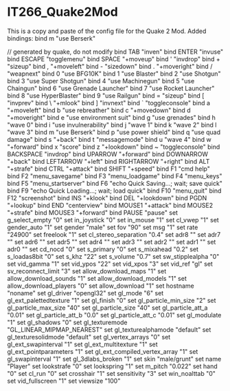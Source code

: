 # IT266_Quake2Mod

This is a copy and paste of the config file for the Quake 2 Mod.
Added bindings:
bind m "use Berserk"

// generated by quake, do not modify
bind TAB "inven"
bind ENTER "invuse"
bind ESCAPE "togglemenu"
bind SPACE "+moveup"
bind ' "invdrop"
bind + "sizeup"
bind , "+moveleft"
bind - "sizedown"
bind . "+moveright"
bind / "weapnext"
bind 0 "use BFG10K"
bind 1 "use Blaster"
bind 2 "use Shotgun"
bind 3 "use Super Shotgun"
bind 4 "use Machinegun"
bind 5 "use Chaingun"
bind 6 "use Grenade Launcher"
bind 7 "use Rocket Launcher"
bind 8 "use HyperBlaster"
bind 9 "use Railgun"
bind = "sizeup"
bind [ "invprev"
bind \ "+mlook"
bind ] "invnext"
bind ` "toggleconsole"
bind a "+moveleft"
bind b "use rebreather"
bind c "+movedown"
bind d "+moveright"
bind e "use environment suit"
bind g "use grenades"
bind h "wave 0"
bind i "use invulnerability"
bind j "wave 1"
bind k "wave 2"
bind l "wave 3"
bind m "use Berserk"
bind p "use power shield"
bind q "use quad damage"
bind s "+back"
bind t "messagemode"
bind u "wave 4"
bind w "+forward"
bind x "score"
bind z "+lookdown"
bind ~ "toggleconsole"
bind BACKSPACE "invdrop"
bind UPARROW "+forward"
bind DOWNARROW "+back"
bind LEFTARROW "+left"
bind RIGHTARROW "+right"
bind ALT "+strafe"
bind CTRL "+attack"
bind SHIFT "+speed"
bind F1 "cmd help"
bind F2 "menu_savegame"
bind F3 "menu_loadgame"
bind F4 "menu_keys"
bind F5 "menu_startserver"
bind F6 "echo Quick Saving...; wait; save quick"
bind F9 "echo Quick Loading...; wait; load quick"
bind F10 "menu_quit"
bind F12 "screenshot"
bind INS "+klook"
bind DEL "+lookdown"
bind PGDN "+lookup"
bind END "centerview"
bind MOUSE1 "+attack"
bind MOUSE2 "+strafe"
bind MOUSE3 "+forward"
bind PAUSE "pause"
set g_select_empty "0"
set in_joystick "0"
set in_mouse "1"
set cl_vwep "1"
set gender_auto "1"
set gender "male"
set fov "90"
set msg "1"
set rate "24900"
set freelook "1"
set cl_stereo_separation "0.4"
set adr8 ""
set adr7 ""
set adr6 ""
set adr5 ""
set adr4 ""
set adr3 ""
set adr2 ""
set adr1 ""
set adr0 ""
set cd_nocd "0"
set s_primary "0"
set s_mixahead "0.2"
set s_loadas8bit "0"
set s_khz "22"
set s_volume "0.7"
set sw_stipplealpha "0"
set vid_gamma "1"
set vid_ypos "22"
set vid_xpos "3"
set vid_ref "gl"
set sv_reconnect_limit "3"
set allow_download_maps "1"
set allow_download_sounds "1"
set allow_download_models "1"
set allow_download_players "0"
set allow_download "1"
set hostname "noname"
set gl_driver "opengl32"
set gl_mode "6"
set gl_ext_palettedtexture "1"
set gl_finish "0"
set gl_particle_min_size "2"
set gl_particle_max_size "40"
set gl_particle_size "40"
set gl_particle_att_a "0.01"
set gl_particle_att_b "0.0"
set gl_particle_att_c "0.01"
set gl_modulate "1"
set gl_shadows "0"
set gl_texturemode "GL_LINEAR_MIPMAP_NEAREST"
set gl_texturealphamode "default"
set gl_texturesolidmode "default"
set gl_vertex_arrays "0"
set gl_ext_swapinterval "1"
set gl_ext_multitexture "1"
set gl_ext_pointparameters "1"
set gl_ext_compiled_vertex_array "1"
set gl_swapinterval "1"
set gl_3dlabs_broken "1"
set skin "male/grunt"
set name "Player"
set lookstrafe "0"
set lookspring "1"
set m_pitch "0.022"
set hand "0"
set cl_run "0"
set crosshair "1"
set sensitivity "3"
set win_noalttab "0"
set vid_fullscreen "1"
set viewsize "100"
